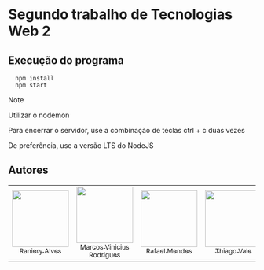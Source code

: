 # Segundo trabalho de Tecnologias Web 2

## Execução do programa
```
  npm install
  npm start
```


> [!NOTE]  
> Utilizar o nodemon
> 
> Para encerrar o servidor, use a combinação de teclas ctrl + c duas vezes
>
> De preferência, use a versão LTS do NodeJS

## Autores
<table>
  <tr>
    <td align="center">
      <a href="https://github.com/RanieryAV" target="_blank">
        <img loading="lazy" src="https://avatars.githubusercontent.com/u/58216614?v=4" width=115 >
        <br>
        <sub>Raniery Alves</sub>
      </a>
    </td>
    <td align="center">
      <a href="https://github.com/MarcosVRLima" target="_blank">
        <img loading="lazy" src="https://avatars.githubusercontent.com/u/67925618?v=4" width=115 >
        <br>
        <sub>Marcos Vinicius Rodrigues</sub>
      </a>
    </td>
    <td align="center">
      <a href="https://github.com/RafaelBHMendes" target="_blank">
        <img loading="lazy" src="https://avatars.githubusercontent.com/u/40126333?v=4" width=115 >
        <br>
        <sub>Rafael Mendes</sub>
      </a>
    </td>
    <td align="center">
      <a href="https://github.com/thiagovale" target="_blank">
        <img loading="lazy" src="https://avatars.githubusercontent.com/u/61766814?v=4" width=115 >
        <br>
        <sub>Thiago Vale</sub>
      </a>
    </td>
    <td align="center">
      <a href="https://github.com/jonas-ar" target="_blank">
        <img loading="lazy" src="https://avatars.githubusercontent.com/u/96082984?v=4" width=115 >
        <br>
        <sub>Jonas Fontenele</sub>
      </a>
    </td>
  </tr>
</table>

